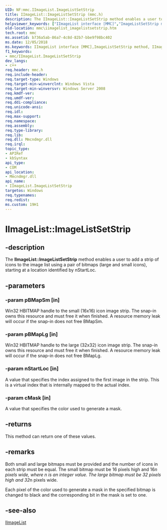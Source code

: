 ```yaml
---
UID: NF:mmc.IImageList.ImageListSetStrip
title: IImageList::ImageListSetStrip (mmc.h)
description: The IImageList::ImageListSetStrip method enables a user to add a strip of icons to the image list using a pair of bitmaps (large and small icons), starting at a location identified by nStartLoc.helpviewer_keywords: ["IImageList interface [MMC]","ImageListSetStrip method","IImageList.ImageListSetStrip","IImageList::ImageListSetStrip","ImageListSetStrip","ImageListSetStrip method [MMC]","ImageListSetStrip method [MMC]","IImageList interface","_slate_iimagelist_imagelistsetstrip","mmc.iimagelist_imagelistsetstrip","mmc/IImageList::ImageListSetStrip"]
old-location: mmc\iimagelist_imagelistsetstrip.htm
tech.root: mmc
ms.assetid: b736a5ab-86a7-4c8d-82b7-bbe9f98bc402
ms.date: 12/05/2018
ms.keywords: IImageList interface [MMC],ImageListSetStrip method, IImageList.ImageListSetStrip, IImageList::ImageListSetStrip, ImageListSetStrip, ImageListSetStrip method [MMC], ImageListSetStrip method [MMC],IImageList interface, _slate_iimagelist_imagelistsetstrip, mmc.iimagelist_imagelistsetstrip, mmc/IImageList::ImageListSetStrip
f1_keywords:
- mmc/IImageList.ImageListSetStrip
dev_langs:
- c++
req.header: mmc.h
req.include-header: 
req.target-type: Windows
req.target-min-winverclnt: Windows Vista
req.target-min-winversvr: Windows Server 2008
req.kmdf-ver: 
req.umdf-ver: 
req.ddi-compliance: 
req.unicode-ansi: 
req.idl: 
req.max-support: 
req.namespace: 
req.assembly: 
req.type-library: 
req.lib: 
req.dll: Mmcndmgr.dll
req.irql: 
topic_type:
- APIRef
- kbSyntax
api_type:
- COM
api_location:
- Mmcndmgr.dll
api_name:
- IImageList.ImageListSetStrip
targetos: Windows
req.typenames: 
req.redist: 
ms.custom: 19H1
---
```


# IImageList::ImageListSetStrip


## -description


The <b>IImageList::ImageListSetStrip</b> method enables a user to add a strip of icons to the image list using a pair of bitmaps (large and small icons), starting at a location identified by nStartLoc.


## -parameters




### -param pBMapSm [in]

Win32 HBITMAP handle to the small (16x16) icon image strip. The snap-in owns this resource and must free it when finished. A resource memory leak will occur if the snap-in does not free BMapSm.


### -param pBMapLg [in]

Win32 HBITMAP handle to the large (32x32) icon image strip. The snap-in owns this resource and must free it when finished. A resource memory leak will occur if the snap-in does not free BMapLg.


### -param nStartLoc [in]

A value that specifies the index assigned to the first image in the strip. This is a virtual index that is internally mapped to the actual index.


### -param cMask [in]

A value that specifies the color used to generate a mask.


## -returns



This method can return one of these values.




## -remarks



Both small and large bitmaps must be provided and the number of icons in each strip must be equal. The small bitmap must be 16 pixels high and 16*n pixels wide, where n is an integer value. The large bitmap must be 32 pixels high and 32*n pixels wide.

Each pixel of the color used to generate a mask in the specified bitmap is changed to black and the corresponding bit in the mask is set to one.




## -see-also




<a href="https://docs.microsoft.com/windows/desktop/api/mmc/nn-mmc-iimagelist">IImageList</a>
 

 

